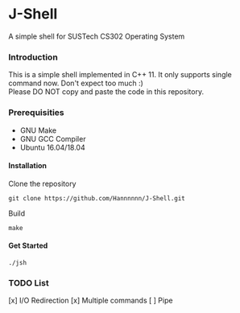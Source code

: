 # J-Shell
A simple shell for SUSTech CS302 Operating System

### Introduction

This is a simple shell implemented in C++ 11. 
It only supports single command now. Don't expect too much :)  
Please DO NOT copy and paste the code in this repository.  


### Prerequisities

* GNU Make
* GNU GCC Compiler
* Ubuntu 16.04/18.04

#### Installation

Clone the repository

```
git clone https://github.com/Hannnnnn/J-Shell.git
```

Build 

```
make
```

#### Get Started
```
./jsh
```
### TODO List

[x] I/O Redirection
[x] Multiple commands
[ ] Pipe




